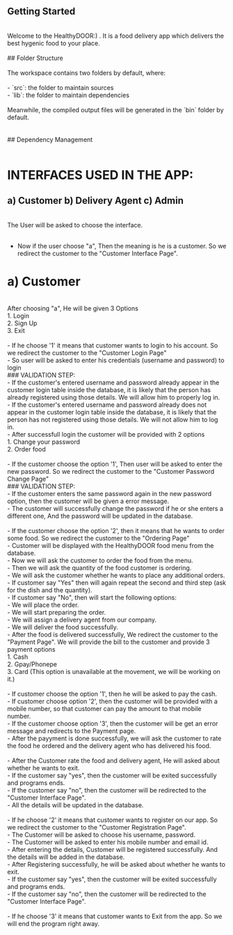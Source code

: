 ## Getting Started
<br>
Welcome to the HealthyDOOR:) . It is a food delivery app which delivers the best hygenic food to your place.<br>
<br>
## Folder Structure<br>
<br>
The workspace contains two folders by default, where:<br>
<br>
- `src`: the folder to maintain sources<br>
- `lib`: the folder to maintain dependencies<br>
<br>
Meanwhile, the compiled output files will be generated in the `bin` folder by default.<br>
<br>
<br>
## Dependency Management<br>
<br>

# INTERFACES USED IN THE APP:
## a) Customer    b) Delivery Agent    c) Admin 

<br>
The User will be asked to choose the interface.<br>
<br>

- Now if the user choose "a", Then the meaning is he is a customer. So we redirect the customer to the "Customer Interface Page".<br>
# a) Customer
<br>    
After choosing "a", He will be given 3 Options
<br>        
1. Login
<br>        
2. Sign Up
<br>        
3. Exit
<br>
<br>       - If he choose '1' it means that customer wants to login to his account. So we redirect the customer to the "Customer Login Page"
<br>            - So user will be asked to enter his credentials (username and password) to login
<br>            ### VALIDATION STEP:
<br>                - If the customer's entered username and password already appear in the customer login table inside the database, it is likely that the person has already registered using those details. We will allow him to properly log in.
<br>                - If the customer's entered username and password already does not appear in the customer login table inside the database, it is likely that the person has not registered using those details. We will not allow him to log in.
<br>             - After successfull login the customer will be provided with 2 options
<br>                1. Change your password
<br>                2. Order food
<br>
<br>                 - If the customer choose the option '1', Then user will be asked to enter the new password. So we redirect the customer to the "Customer Password Change Page"
<br>                ### VALIDATION STEP:
<br>                    - If the customer enters the same password again in the new password option, then the customer will be given a error message.
<br>                    - The customer will successfully change the password if he or she enters a different one, And the password will be updated in the database.
<br>
<br>                - If the customer choose the option '2', then it means that he wants to order some food. So we redirect the customer to the "Ordering Page"
<br>                    - Customer will be displayed with the HealthyDOOR food menu from the database.
<br>                    - Now we will ask the customer to order the food from the menu.
<br>                    - Then we will ask the quantity of the food customer is ordering.
<br>                    - We will ask the customer whether he wants to place any additional orders.
<br>                        - If customer say "Yes" then will again repeat the second and third step (ask for the dish and the quantity).
<br>                        - If customer say "No", then will start the following options:
<br>                            - We will place the order.
<br>                            - We will start preparing the order.
<br>                            - We will assign a delivery agent from our company.
<br>                            - We will deliver the food successfully.
<br>                    - After the food is delivered successfully, We redirect the customer to the "Payment Page". We will provide the bill to the customer and provide 3 payment options
<br>                        1. Cash
<br>                        2. Gpay/Phonepe
<br>                        3. Card (This option is unavailable at the movement, we will be working on it.)
<br>
<br>                        - If customer choose the option '1', then he will be asked to pay the cash.
<br>                        - If customer choose option '2', then the customer will be provided with a mobile number, so that customer can pay the amount to that mobile number.
<br>                        - If the customer choose option '3', then the customer will be get an error message and redirects to the Payment page.
<br>                    - After the payyment is done successfully, we will ask the customer to rate the food he ordered and the delivery agent who has delivered his food.<br>
<br>                    - After the Customer rate the food and delivery agent, He will asked about whether he wants to exit.
<br>                        - If the customer say "yes", then the customer will be exited successfully and programs ends.
<br>                        - If the customer say "no", then the customer will be redirected to the "Customer Interface Page".
<br>                    - All the details will be updated in the database.
<br>
<br>        - If he choose '2' it means that customer wants to register on our app. So we redirect the customer to the "Customer Registration Page". 
<br>            - The Customer will be asked to choose his username, password. 
<br>            - The Customer will be asked to enter his mobile number and email id.
<br>            - After entering the details, Customer will be registered successfully. And the details will be added in the database.
<br>            - After Registering successfully, he will be asked about whether he wants to exit.
<br>                - If the customer say "yes", then the customer will be exited successfully and programs ends.
<br>                - If the customer say "no", then the customer will be redirected to the "Customer Interface Page".
<br>
<br>        - If he choose '3' it means that customer wants to Exit from the app. So we will end the program right away.

